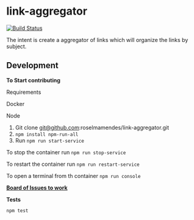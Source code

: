 # link-aggregator
[![Build Status](https://travis-ci.org/roselmamendes/link-aggregator.svg?branch=master)](https://travis-ci.org/roselmamendes/link-aggregator)

The intent is create a aggregator of links which will organize the links by subject.

## Development

**To Start contributing**

Requirements

Docker

Node

1. Git clone git@github.com:roselmamendes/link-aggregator.git
2. ```npm install npm-run-all```
2. Run ```npm run start-service```

To stop the container run ```npm run stop-service```

To restart the container run ```npm run restart-service```

To open a terminal from th container ```npm run console```

**[Board of Issues to work](https://github.com/roselmamendes/link-aggregator/projects/1)**

**Tests**

```npm test```

